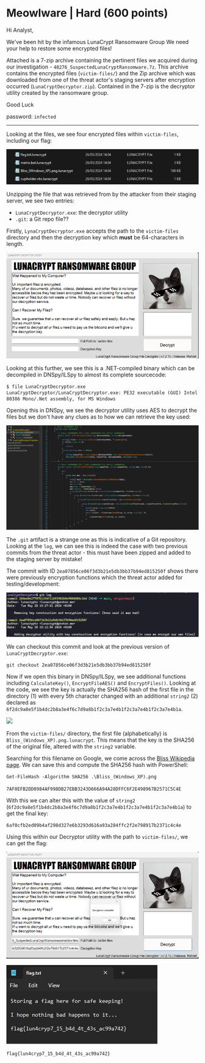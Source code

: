 # Meowlware | Hard (600 points)

Hi Analyst,

We've been hit by the infamous LunaCrypt Ransomware Group We need your help to restore some encrypted files!

Attached is a 7-zip archive containing the pertinent files we acquired during our investigation - `48276_SuspectedLunaCryptRansomware.7z`. This archive contains the encrypted files (`victim-files/`) and the Zip archive which was downloaded from one of the threat actor's staging servers after encryption occurred (`LunaCryptDecryptor.zip`). Contained in the 7-zip is the decryptor utility created by the ransomware group.

Good Luck

password: `infected`

-----

Looking at the files, we see four encrypted files within `victim-files`, including our flag:

![](/images/meowlware_victim_files.png)

Unzipping the file that was retrieved from by the attacker from their staging server, we see two entries:

- `LunaCryptDecryptor.exe`: the decryptor utility
- `.git`: a Git repo file??

Firstly, `LynaCryptDecryptor.exe` accepts the path to the `victim-files` directory and then the decryption key which **must** be 64-characters in length.

![](/images/meowlware_decryptor_utility.png)

Looking at this further, we see this is a .NET-compiled binary which can be decompiled in DNSpy/ILSpy to almost its complete sourcecode:

```
$ file LunaCryptDecryptor.exe
LunaCryptDecryptor/LunaCryptDecryptor.exe: PE32 executable (GUI) Intel 80386 Mono/.Net assembly, for MS Windows
```

Opening this in DNSpy, we see the decryptor utility uses AES to decrypt the files but we don't have any clues as to how we can retrieve the key used:

![](/images/meowlware_decryptor_dnspy.png)

The `.git` artifact is a strange one as this is indicative of a Git repository. Looking at the `log`, we can see this is indeed the case with two previous commits from the threat actor - this must have been zipped and added to the staging server by mistake!

The commit with ID `2ea07856ce06f3d3b21e5db3bb37b94ed815250f` shows there were previously encryption functions which the threat actor added for testing/development:

![](/images/meowlware_git_log.png)

We can checkout this commit and look at the previous version of `LunaCryptDecryptor.exe`:

```
git checkout 2ea07856ce06f3d3b21e5db3bb37b94ed815250f
```

Now if we open this binary in DNSpy/ILSpy, we see additional functions including `CalculateKey()`, `EncryptFileAES()` and `EncryptFiles()`. Looking at the code, we see the key is actually the SHA256 hash of the first file in the directory (1) with every 5th character changed with an additional `string2` (2) declared as `6f2dc9a8e5f1b4dc2b8a3e4f6c7d9a8b1f2c3a7e4b1f2c3a7e4b1f2c3a7e4b1a`.

![](meowlware_key_calculation.png)

From the `victim-files/` directory, the first file (alphabetically) is `Bliss_(Windows_XP).png.lunacrypt`. This means that the key is the SHA256 of the original file, altered with the `string2` variable.

Searching for this filename on Google, we come across the [Bliss Wikipedia page](https://en.wikipedia.org/wiki/Bliss_(photograph)). We can save this and compute the SHA256 hash with PowerShell:

```
Get-FileHash -Algorithm SHA256 .\Bliss_(Windows_XP).png

7AF0EFB2DD0984AF998DB27EBB3243D666A94A28DFFC6F2E498967B2571C5C4E
```

With this we can alter this with the value of `string2` (``6f2dc9a8e5f1b4dc2b8a3e4f6c7d9a8b1f2c3a7e4b1f2c3a7e4b1f2c3a7e4b1a``) to get the final key:

```
6af0cfb2ed09b4af298d327e6b3293d616a93a284ffc2f2e798917b2371c4c4e
```

Using this within our Decryptor utility with the path to `victim-files/`, we can get the flag:

![](/images/meowlware_decrypting_files.png)

![](/images/meowlware_flag.png)

```
flag{lun4cryp7_15_b4d_4t_43s_ac99a742}
```